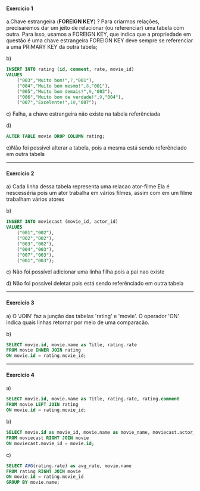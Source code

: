 #### Exercicio 1

a.Chave estrangeira (__FOREIGN KEY__) ?
 Para criarmos relações, precisaremos dar um jeito de relacionar (ou referenciar) uma tabela com outra.
 Para isso, usamos a FOREIGN KEY, que indica que a propriedade em questão é uma chave estrangeira
 FOREIGN KEY deve sempre se referenciar a uma PRIMARY KEY da outra tabela;

b)

```sql
INSERT INTO rating (id, comment, rate, movie_id)
VALUES
	("003","Muito bom!",7,"001"),
    ("004","Muito bom mesmo!",8,"001"),
    ("005","Muito bom demais!",9,"003"),
    ("006","Muito bom de verdade!",9,"004"),
    ("007","Excelente!",10,"007");
```

c) Falha, a chave estrangeira não existe na tabela referênciada


d)
```sql
ALTER TABLE movie DROP COLUMN rating;
```

e)Nâo foi possivel alterar a tabela, pois a mesma está sendo referênciado em outra tabela

---

#### Exercicio 2

a) Cada linha dessa tabela representa uma relacao ator-filme
Ela é nescesséria pois um ator trabalha em vários filmes, assim com em um filme trabalham vários atores

b)

```sql
INSERT INTO moviecast (movie_id, actor_id)
VALUES
	("001","002"),
	("002","002"),
	("003","002"),
	("004","003"),
	("007","003"),
	("001","003");
```

c) Não foi possível adicionar uma linha filha pois a pai nao existe

d) Não foi possível deletar pois está sendo referênciado em outra tabela

---

#### Exercicio 3

a) O 'JOIN' faz a junção das tabelas 'rating' e 'movie'.
O operador 'ON' indica quais linhas retornar por meio de uma comparacão.

b)

```sql
SELECT movie.id, movie.name as Title, rating.rate
FROM movie INNER JOIN rating
ON movie.id = rating.movie_id;
```
---

#### Exercicio 4

a)

```sql
SELECT movie.id, movie.name as Title, rating.rate, rating.comment
FROM movie LEFT JOIN rating
ON movie.id = rating.movie_id;
```

b)

```sql
SELECT movie.id as movie_id, movie.name as movie_name, moviecast.actor_id
FROM moviecast RIGHT JOIN movie
ON moviecast.movie_id = movie.id;
```

c)

```sql
SELECT AVG(rating.rate) as avg_rate, movie.name
FROM rating RIGHT JOIN movie
ON movie.id = rating.movie_id
GROUP BY movie.name;
```

